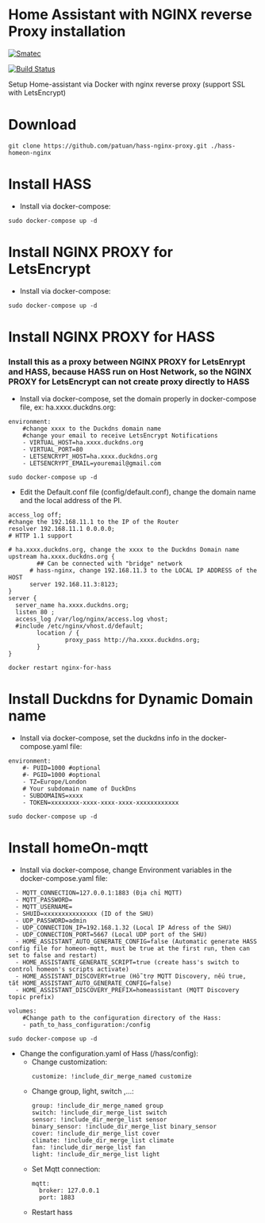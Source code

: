 # Home Assistant with NGINX reverse Proxy installation

[![Smatec](https://smatec.com.vn/wp-content/uploads/2019/04/smatect-logo.png)](http:/homeon.vn)

[![Build Status](https://travis-ci.org/joemccann/dillinger.svg?branch=master)](https://travis-ci.org/joemccann/dillinger)

Setup Home-assistant via Docker with nginx reverse proxy (support SSL with LetsEncrypt)

# Download
  ```
  git clone https://github.com/patuan/hass-nginx-proxy.git ./hass-homeon-nginx
  ```

# Install HASS
  - Install via docker-compose:
  ```
  sudo docker-compose up -d
  ```
    
# Install NGINX PROXY for LetsEncrypt
  - Install via docker-compose:
  ```
  sudo docker-compose up -d
  ```
  
# Install NGINX PROXY for HASS
### Install this as a proxy between NGINX PROXY for LetsEnrypt and HASS, because HASS run on Host Network, so the NGINX PROXY for LetsEncrypt can not create proxy directly to HASS
  - Install via docker-compose, set the domain properly in docker-compose file, ex: ha.xxxx.duckdns.org:
  ```
  environment:
      #change xxxx to the Duckdns domain name
      #change your email to receive LetsEncrypt Notifications
      - VIRTUAL_HOST=ha.xxxx.duckdns.org
      - VIRTUAL_PORT=80
      - LETSENCRYPT_HOST=ha.xxxx.duckdns.org
      - LETSENCRYPT_EMAIL=youremail@gmail.com
  ```
  ```
  sudo docker-compose up -d
  ```
  - Edit the Default.conf file (config/default.conf), change the domain name and the local address of the PI.
  ```
  access_log off;
  #change the 192.168.11.1 to the IP of the Router
  resolver 192.168.11.1 0.0.0.0;
  # HTTP 1.1 support
  ```
  ```
  # ha.xxxx.duckdns.org, change the xxxx to the Duckdns Domain name
  upstream ha.xxxx.duckdns.org {
          ## Can be connected with "bridge" network
        # hass-nginx, change 192.168.11.3 to the LOCAL IP ADDRESS of the HOST
        server 192.168.11.3:8123;
  }
  server {
    server_name ha.xxxx.duckdns.org;
    listen 80 ;
    access_log /var/log/nginx/access.log vhost;
    #include /etc/nginx/vhost.d/default;
          location / {
                  proxy_pass http://ha.xxxx.duckdns.org;
          }
  }
  ```
  ```
  docker restart nginx-for-hass
  ```
  
# Install Duckdns for Dynamic Domain name
  - Install via docker-compose, set the duckdns info in the docker-compose.yaml file:
  ```
  environment:
      #- PUID=1000 #optional
      #- PGID=1000 #optional
      - TZ=Europe/London
      # Your subdomain name of DuckDns
      - SUBDOMAINS=xxxx
      - TOKEN=xxxxxxxx-xxxx-xxxx-xxxx-xxxxxxxxxxxx
  ```
  ```
  sudo docker-compose up -d
  ```

# Install homeOn-mqtt
  - Install via docker-compose, change Environment variables in the docker-compose.yaml file:
  ```
    - MQTT_CONNECTION=127.0.0.1:1883 (Địa chỉ MQTT)
    - MQTT_PASSWORD=
    - MQTT_USERNAME=
    - SHUID=xxxxxxxxxxxxxxx (ID of the SHU)
    - UDP_PASSWORD=admin
    - UDP_CONNECTION_IP=192.168.1.32 (Local IP Adress of the SHU)
    - UDP_CONNECTION_PORT=5667 (Local UDP port of the SHU)        
    - HOME_ASSISTANT_AUTO_GENERATE_CONFIG=false (Automatic generate HASS config file for homeon-mqtt, must be true at the first run, then can set to false and restart)
    - HOME_ASSISTANTE_GENERATE_SCRIPT=true (create hass's switch to control homeon's scripts activate)
    - HOME_ASSISTANT_DISCOVERY=true (Hỗ trợ MQTT Discovery, nếu true, tắt HOME_ASSISTANT_AUTO_GENERATE_CONFIG=false)
    - HOME_ASSISTANT_DISCOVERY_PREFIX=homeassistant (MQTT Discovery topic prefix)
  ```
  ```
  volumes:
      #Change path to the configuration directory of the Hass:
      - path_to_hass_configuration:/config 
  ```
  ```
  sudo docker-compose up -d
  ```
  - Change the configuration.yaml of Hass (/hass/config):
    - Change customization: 
        ```
        customize: !include_dir_merge_named customize
        ```
    - Change group, light, switch ,...:
        ```
        group: !include_dir_merge_named group
        switch: !include_dir_merge_list switch
        sensor: !include_dir_merge_list sensor
        binary_sensor: !include_dir_merge_list binary_sensor
        cover: !include_dir_merge_list cover
        climate: !include_dir_merge_list climate
        fan: !include_dir_merge_list fan
        light: !include_dir_merge_list light
        ```
    - Set Mqtt connection:
        ```
        mqtt:
          broker: 127.0.0.1
          port: 1883
        ```
    - Restart hass 
